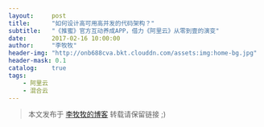 ```yaml
---
layout:     post
title:      "如何设计高可用高并发的代码架构？"
subtitle:   "《推蜜》官方互动养成APP，借力《阿里云》从零到壹的演变"
date:       2017-02-16 10:00:00
author:     "李牧牧"
header-img: "http://onb688cva.bkt.clouddn.com/assets:img:home-bg.jpg"
header-mask: 0.1
catalog:    true
tags:
    - 阿里云
    - 混合云
---
```


> 本文发布于 [李牧牧的博客](http://limumu.me) 转载请保留链接 ;)

  








